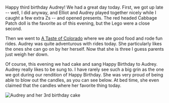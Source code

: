 Happy third birthday Audrey!  We had a great day today.  First, we got
up late -- well, I did anyway, and Elliot and Audrey played together
nicely while I caught a few extra Zs -- and opened presents.  The red
headed Cabbage Patch doll is the favorite as of this evening, but the
Lego were a close second.

Then we went to [A Taste of Colorado][taste-of-co] where we ate good
food and rode fun rides.  Audrey was quite adventurous with rides
today.  She particularly likes the ones she can go on by her herself.
Now that she is three I guess parents just weigh her down.

Of course, this evening we had cake and sang Happy Birthday to Audrey.
Audrey really likes to be sung to.  I have rarely see such a big grin
as the one we got during our rendition of Happy Birthday.  She was
very proud of being able to blow out the candles, as you can see
below.  At bed time, she even claimed that the candles where her
favorite thing today.

![Audrey and her 3rd birthday cake](/wordpress/wp-content/uploads/audrey-3rd-birthday-candles.jpg)

[taste-of-co]: http://www.atasteofcolorado.com/